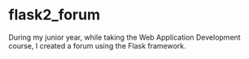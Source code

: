 # flask2_forum
During my junior year, while taking the Web Application Development course, I created a forum using the Flask framework.

